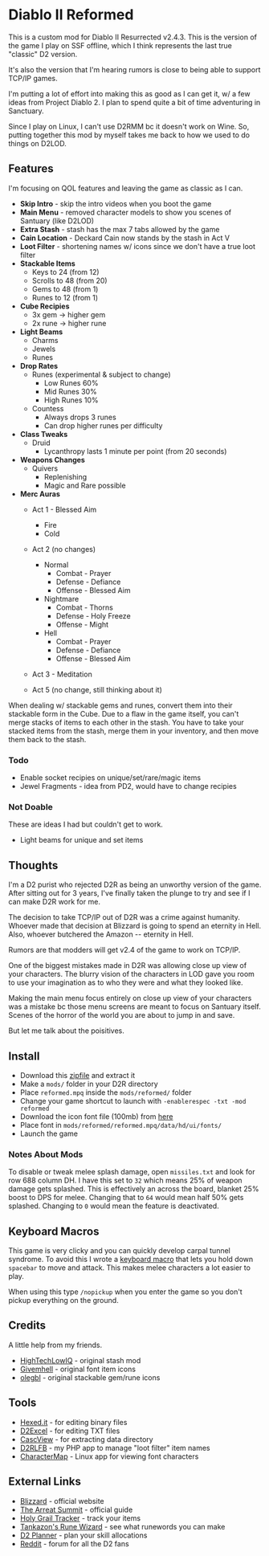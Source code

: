 # Diablo II Reformed

This is a custom mod for Diablo II Resurrected v2.4.3.  This is the version of the game I play on SSF offline, which I think represents the last true "classic" D2 version.

It's also the version that I'm hearing rumors is close to being able to support TCP/IP games.

I'm putting a lot of effort into making this as good as I can get it, w/ a few ideas from Project Diablo 2.  I plan to spend quite a bit of time adventuring in Sanctuary.

Since I play on Linux, I can't use D2RMM bc it doesn't work on Wine.  So, putting together this mod by myself takes me back to how we used to do things on D2LOD.

## Features

I'm focusing on QOL features and leaving the game as classic as I can.

- **Skip Intro** - skip the intro videos when you boot the game
- **Main Menu** - removed character models to show you scenes of Santuary (like D2LOD)
- **Extra Stash** - stash has the max 7 tabs allowed by the game
- **Cain Location** - Deckard Cain now stands by the stash in Act V
- **Loot Filter** - shortening names w/ icons since we don't have a true loot filter
- **Stackable Items**
    - Keys to 24 (from 12)
    - Scrolls to 48 (from 20)
    - Gems to 48 (from 1)
    - Runes to 12 (from 1)
- **Cube Recipies**
    - 3x gem -> higher gem
    - 2x rune -> higher rune
- **Light Beams**
    - Charms
    - Jewels
    - Runes
- **Drop Rates**
    - Runes (experimental & subject to change)
        - Low Runes 60%
        - Mid Runes 30%
        - High Runes 10%
    - Countess
        - Always drops 3 runes
        - Can drop higher runes per difficulty
- **Class Tweaks**
    - Druid
        - Lycanthropy lasts 1 minute per point (from 20 seconds)
- **Weapons Changes**
    - Quivers
        - Replenishing
        - Magic and Rare possible
- **Merc Auras**
    - Act 1 - Blessed Aim
        - Fire
        - Cold
    - Act 2 (no changes)
        - Normal
            - Combat - Prayer
            - Defense - Defiance
            - Offense - Blessed Aim
        - Nightmare
            - Combat - Thorns
            - Defense - Holy Freeze
            - Offense - Might
        - Hell
            - Combat - Prayer
            - Defense - Defiance
            - Offense - Blessed Aim
    - Act 3 - Meditation

    - Act 5 (no change, still thinking about it)

When dealing w/ stackable gems and runes, convert them into their stackable form in the Cube.  Due to a flaw in the game itself, you can't merge stacks of items to each other in the stash.  You have to take your stacked items from the stash, merge them in your inventory, and then move them back to the stash.

### Todo

- Enable socket recipies on unique/set/rare/magic items
- Jewel Fragments - idea from PD2, would have to change recipies

### Not Doable

These are ideas I had but couldn't get to work.

- Light beams for unique and set items

## Thoughts

I'm a D2 purist who rejected D2R as being an unworthy version of the game.  After sitting out for 3 years, I've finally taken the plunge to try and see if I can make D2R work for me.

The decision to take TCP/IP out of D2R was a crime against humanity.  Whoever made that decision at Blizzard is going to spend an eternity in Hell.  Also, whoever butchered the Amazon -- eternity in Hell.

Rumors are that modders will get v2.4 of the game to work on TCP/IP.

One of the biggest mistakes made in D2R was allowing close up view of your characters.  The blurry vision of the characters in LOD gave you room to use your imagination as to who they were and what they looked like.

Making the main menu focus entirely on close up view of your characters was a mistake bc those menu screens are meant to focus on Santuary itself.  Scenes of the horror of the world you are about to jump in and save.

But let me talk about the poisitives.

## Install

- Download this [zipfile](https://github.com/whipowill/d2r-mod-reformed/archive/master.zip) and extract it
- Make a ``mods/`` folder in your D2R directory
- Place ``reformed.mpq`` inside the ``mods/reformed/`` folder
- Change your game shortcut to launch with ``-enablerespec -txt -mod reformed``
- Download the icon font file (100mb) from [here](https://mega.nz/folder/2d5DQBQC#VQoZVQUwnf0JzgEr1qplYg)
- Place font in ``mods/reformed/reformed.mpq/data/hd/ui/fonts/``
- Launch the game

### Notes About Mods

To disable or tweak melee splash damage, open ``missiles.txt`` and look for row 688 column DH.  I have this set to ``32`` which means 25% of weapon damage gets splashed.  This is effectively an across the board, blanket 25% boost to DPS for melee.  Changing that to ``64`` would mean half 50% gets splashed.  Changing to ``0`` would mean the feature is deactivated.

## Keyboard Macros

This game is very clicky and you can quickly develop carpal tunnel syndrome.  To avoid this I wrote a [keyboard macro](https://github.com/whipowill/ahk-autoattack) that lets you hold down ``spacebar`` to move and attack.  This makes melee characters a lot easier to play.

When using this type ``/nopickup`` when you enter the game so you don't pickup everything on the ground.

## Credits

A little help from my friends.

- [HighTechLowIQ](https://github.com/HighTechLowIQ/ModdingDiablo2Resurrected) - original stash mod
- [Givemhell](https://www.nexusmods.com/diablo2resurrected/mods/102?tab=files&file_id=507) - original font item icons
- [olegbl](https://www.nexusmods.com/diablo2resurrected/mods/176?tab=description) - original stackable gem/rune icons

## Tools

- [Hexed.it](https://hexed.it/) - for editing binary files
- [D2Excel](https://hexed.it/) - for editing TXT files
- [CascView](https://www.hiveworkshop.com/threads/ladiks-casc-viewer.331540/) - for extracting data directory
- [D2RLFB](https://github.com/whipowill/php-d2r-lfb) - my PHP app to manage "loot filter" item names
- [CharacterMap](https://en.wikipedia.org/wiki/GNOME_Character_Map) - Linux app for viewing font characters

## External Links

- [Blizzard](https://diablo2.blizzard.com/en-us/) - official website
- [The Arreat Summit](http://classic.battle.net/diablo2exp/) - official guide
- [Holy Grail Tracker](https://d2-holy-grail.herokuapp.com/) - track your items
- [Tankazon's Rune Wizard](https://fabd.github.io/diablo2/runewizard/index.html) - see what runewords you can make
- [D2 Planner](https://d2planner.github.io/skills/) - plan your skill allocations
- [Reddit](https://www.reddit.com/r/diablo2/) - forum for all the D2 fans